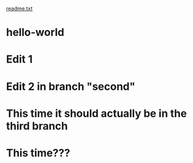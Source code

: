 [readme.txt](https://github.com/Autistaman/hello-world/files/7148783/readme.txt)
# hello-world
# Edit 1
# Edit 2 in branch "second"
# This time it should actually be in the third branch
# This time???
